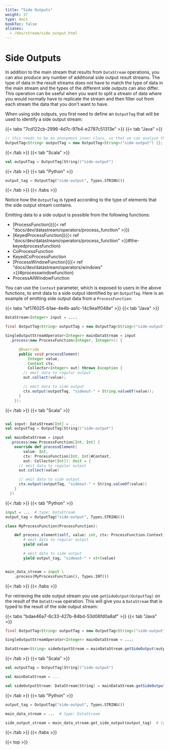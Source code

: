 ```yaml
---
title: "Side Outputs"
weight: 37
type: docs
bookToc: false
aliases:
  - /dev/stream/side_output.html
---
```

<!--
Licensed to the Apache Software Foundation (ASF) under one
or more contributor license agreements.  See the NOTICE file
distributed with this work for additional information
regarding copyright ownership.  The ASF licenses this file
to you under the Apache License, Version 2.0 (the
"License"); you may not use this file except in compliance
with the License.  You may obtain a copy of the License at

  http://www.apache.org/licenses/LICENSE-2.0

Unless required by applicable law or agreed to in writing,
software distributed under the License is distributed on an
"AS IS" BASIS, WITHOUT WARRANTIES OR CONDITIONS OF ANY
KIND, either express or implied.  See the License for the
specific language governing permissions and limitations
under the License.
-->

# Side Outputs

In addition to the main stream that results from `DataStream` operations, you can also produce any
number of additional side output result streams. The type of data in the result streams does not
have to match the type of data in the main stream and the types of the different side outputs can
also differ. This operation can be useful when you want to split a stream of data where you would
normally have to replicate the stream and then filter out from each stream the data that you don't
want to have.

When using side outputs, you first need to define an `OutputTag` that will be used to identify a
side output stream:

{{< tabs "7cd122cb-2996-4d7c-97b4-e2787c51313e" >}}
{{< tab "Java" >}}

```java
// this needs to be an anonymous inner class, so that we can analyze the type
OutputTag<String> outputTag = new OutputTag<String>("side-output") {};
```
{{< /tab >}}
{{< tab "Scala" >}}
```scala
val outputTag = OutputTag[String]("side-output")
```
{{< /tab >}}
{{< tab "Python" >}}
```python
output_tag = OutputTag("side-output", Types.STRING())
```
{{< /tab >}}
{{< /tabs >}}

Notice how the `OutputTag` is typed according to the type of elements that the side output stream
contains.

Emitting data to a side output is possible from the following functions:

- [ProcessFunction]({{< ref "docs/dev/datastream/operators/process_function" >}})
- [KeyedProcessFunction]({{< ref "docs/dev/datastream/operators/process_function" >}}#the-keyedprocessfunction)
- CoProcessFunction
- KeyedCoProcessFunction
- [ProcessWindowFunction]({{< ref "docs/dev/datastream/operators/windows" >}}#processwindowfunction)
- ProcessAllWindowFunction

You can use the `Context` parameter, which is exposed to users in the above functions, to emit
data to a side output identified by an `OutputTag`. Here is an example of emitting side output
data from a `ProcessFunction`:

{{< tabs "ef176025-b1ae-4e4b-aa1c-14c9ea1f048e" >}}
{{< tab "Java" >}}

```java
DataStream<Integer> input = ...;

final OutputTag<String> outputTag = new OutputTag<String>("side-output"){};

SingleOutputStreamOperator<Integer> mainDataStream = input
  .process(new ProcessFunction<Integer, Integer>() {

      @Override
      public void processElement(
          Integer value,
          Context ctx,
          Collector<Integer> out) throws Exception {
        // emit data to regular output
        out.collect(value);

        // emit data to side output
        ctx.output(outputTag, "sideout-" + String.valueOf(value));
      }
    });
```

{{< /tab >}}
{{< tab "Scala" >}}
```scala

val input: DataStream[Int] = ...
val outputTag = OutputTag[String]("side-output")

val mainDataStream = input
  .process(new ProcessFunction[Int, Int] {
    override def processElement(
        value: Int,
        ctx: ProcessFunction[Int, Int]#Context,
        out: Collector[Int]): Unit = {
      // emit data to regular output
      out.collect(value)

      // emit data to side output
      ctx.output(outputTag, "sideout-" + String.valueOf(value))
    }
  })
```
{{< /tab >}}
{{< tab "Python" >}}
```python
input = ...  # type: DataStream
output_tag = OutputTag("side-output", Types.STRING())

class MyProcessFunction(ProcessFunction):

    def process_element(self, value: int, ctx: ProcessFunction.Context):
        # emit data to regular output
        yield value

        # emit data to side output
        yield output_tag, "sideout-" + str(value)


main_data_stream = input \
    .process(MyProcessFunction(), Types.INT())
```
{{< /tab >}}
{{< /tabs >}}

For retrieving the side output stream you use `getSideOutput(OutputTag)`
on the result of the `DataStream` operation. This will give you a `DataStream` that is typed
to the result of the side output stream:

{{< tabs "bdae46a7-6c33-427b-84bd-53d06fd0a8af" >}}
{{< tab "Java" >}}

```java
final OutputTag<String> outputTag = new OutputTag<String>("side-output"){};

SingleOutputStreamOperator<Integer> mainDataStream = ...;

DataStream<String> sideOutputStream = mainDataStream.getSideOutput(outputTag);
```

{{< /tab >}}
{{< tab "Scala" >}}
```scala
val outputTag = OutputTag[String]("side-output")

val mainDataStream = ...

val sideOutputStream: DataStream[String] = mainDataStream.getSideOutput(outputTag)
```
{{< /tab >}}
{{< tab "Python" >}}
```python
output_tag = OutputTag("side-output", Types.STRING())

main_data_stream = ...  # type: DataStream

side_output_stream = main_data_stream.get_side_output(output_tag)  # type: DataStream
```
{{< /tab >}}
{{< /tabs >}}

{{< top >}}
